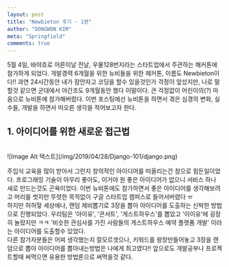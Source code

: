 ```yaml
---
layout: post
title: "Newbieton 후기 - 1편"
author: "DONGWON KIM"
meta: "Springfield"
comments: true
---
```


5월 4일, 바야흐로 어른이날 전날, 우물128번지라는 스타트업에서 주관하는 해커톤에 참가하게 되었다. 
개발경력 6개월을 위한 뉴비들을 위한 헤커톤, 이름도 Newbieton이다!! 과연 24시간동안 내가 잠안자고
코딩을 할수 있을것인가 걱정이 앞섰지만, 나로 말할것 같으면 군대에서 야간조도 9개월동안 했다 이말이다.
큰 걱정없이 어린이의(?) 마음으로 뉴비톤에 참가해버렸다. 
이번 포스팅에선 뉴비톤을 하면서 겪은 심경의 변화, 실수들, 개발을 하면서 떠오른 생각을 적어보고자 한다.

## 1. 아이디어를 위한 새로운 접근법
<br/> 
![Image Alt 텍스트](/img/2019/04/28/Django-101/django.png)

주입식 교육을 많이 받아서 그런지 창의적인 아이디어를 떠올리는건 참으로 힘든일이었다. 
프로그래밍 기술이 아무리 좋아도, 이거야 원 좋은 아이디어가 없으니 서비스 하나 새로 만드는것도 
곤욕이었다. 이번 뉴비톤에도 참가하면서 좋은 아이디어를 생각해보려고 머리를 썻지만 뚜렷한 목적없이 
구글 스타트업 캠퍼스로 들어서버렸다 ㅠ
<br/>
하지만 허허헣 세상에나, 랜덤 제비뽑기로 3장을 뽑아 아이디어를 도출하는 신박한 방법으로 
진행되었다. 우리팀은 '아이유', '콘서트', '게스트하우스'를 뽑았고 '이이유'에 굉장히 놀랐지만 ㅋㅋ
'비슷한 관심사를 가진 사람들의 게스트하우스 예약 플랫폼 개발' 이라는 아이디어를 도출할수 있었다.
<br/>
다른 참가자분들은 어찌 생각했는지 잘모르겟으나, 키워드를 왕창만들어놓고 3장을 랜덤으로 뽑아
아이디어를 뽑아내는방법은 나에게 최고였다!! 앞으로도 개발공부나 프로젝트할때 써먹으면 유용한 
방법론으로 써먹을것 같다.

<br/><br/><br/><br/>